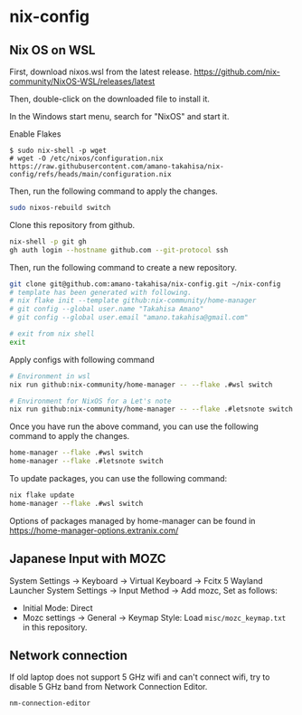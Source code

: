 # nix-config

## Nix OS on WSL

First, download nixos.wsl from the latest release.
https://github.com/nix-community/NixOS-WSL/releases/latest

Then, double-click on the downloaded file to install it.

In the Windows start menu, search for "NixOS" and start it.

Enable Flakes


```console
$ sudo nix-shell -p wget
# wget -O /etc/nixos/configuration.nix https://raw.githubusercontent.com/amano-takahisa/nix-config/refs/heads/main/configuration.nix
```

Then, run the following command to apply the changes.

```bash
sudo nixos-rebuild switch
```

Clone this repository from github.

```bash
nix-shell -p git gh
gh auth login --hostname github.com --git-protocol ssh
```

Then, run the following command to create a new repository.

```bash
git clone git@github.com:amano-takahisa/nix-config.git ~/nix-config
# template has been generated with following.
# nix flake init --template github:nix-community/home-manager
# git config --global user.name "Takahisa Amano"
# git config --global user.email "amano.takahisa@gmail.com"

# exit from nix shell
exit
```

Apply configs with following command

```bash
# Environment in wsl
nix run github:nix-community/home-manager -- --flake .#wsl switch

# Environment for NixOS for a Let's note
nix run github:nix-community/home-manager -- --flake .#letsnote switch
```

Once you have run the above command, you can use the following command to apply the changes.

```bash
home-manager --flake .#wsl switch
home-manager --flake .#letsnote switch
```

To update packages, you can use the following command:

```bash
nix flake update
home-manager --flake .#wsl switch
```

Options of packages managed by home-manager can be found in https://home-manager-options.extranix.com/

## Japanese Input with MOZC

System Settings -> Keyboard -> Virtual Keyboard -> Fcitx 5 Wayland Launcher
System Settings -> Input Method -> Add mozc, Set as follows:

- Initial Mode: Direct
- Mozc settings -> General -> Keymap Style: Load `misc/mozc_keymap.txt` in this repository.


## Network connection

If old laptop does not support 5 GHz wifi and can't connect wifi, try to
disable 5 GHz band from Network Connection Editor.

```console
nm-connection-editor
```
